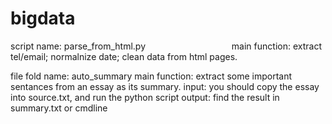 # bigdata

script name: parse_from_html.py                                   
main function: extract tel/email; normalnize date; clean data from html pages.

file fold name: auto_summary
main function: extract some important sentances from an essay as its summary.
input: you should copy the essay into source.txt, and run the python script
output: find the result in summary.txt or cmdline

